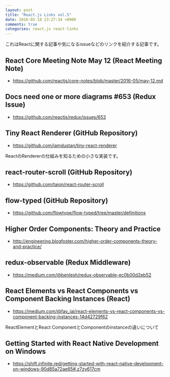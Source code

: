 ```yaml
---
layout: post
title: "React.js Links vol.5"
date: 2016-05-18 23:27:34 +0900
comments: true
categories: react.js react-links
---
```


これはReactに関する記事や気になるissueなどのリンクを紹介する記事です。

<!-- more -->

## React Core Meeting Note May 12 (React Meeting Note)

* https://github.com/reactjs/core-notes/blob/master/2016-05/may-12.md

## Docs need one or more diagrams #653 (Redux Issue)

* https://github.com/reactjs/redux/issues/653

## Tiny React Renderer (GitHub Repository)

* https://github.com/iamdustan/tiny-react-renderer

ReactのRendererの仕組みを知るための小さな実装です。

## react-router-scroll (GitHub Repository)

* https://github.com/taion/react-router-scroll

## flow-typed (GitHub Repository)

* https://github.com/flowtype/flow-typed/tree/master/definitions

## Higher Order Components: Theory and Practice

* http://engineering.blogfoster.com/higher-order-components-theory-and-practice/

## redux-observable (Redux Middleware)

* https://medium.com/@benlesh/redux-observable-ec0b00d2eb52

## React Elements vs React Components vs Component Backing Instances (React)

* https://medium.com/@fay_jai/react-elements-vs-react-components-vs-component-backing-instances-14d42729f62

ReactElementとReact ComponentとComponentのinstanceの違いについて

## Getting Started with React Native Development on Windows

* https://shift.infinite.red/getting-started-with-react-native-development-on-windows-90d85a72ae65#.z7zy617cm
